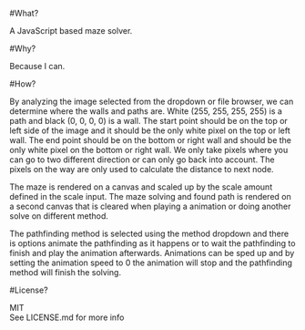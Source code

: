 #What?

A JavaScript based maze solver.

#Why?

Because I can.

#How?

By analyzing the image selected from the dropdown or file browser, we can determine where the walls and paths are.
White (255, 255, 255, 255) is a path and black (0, 0, 0, 0) is a wall. The start point should be on the top or left side of the image and
it should be the only white pixel on the top or left wall. The end point should be on the bottom or right wall and should 
be the only white pixel on the bottom or right wall.
We only take pixels where you can go to two different direction or can only go back into account. The pixels on the way
are only used to calculate the distance to next node.

The maze is rendered on a canvas and scaled up by the scale amount defined in the scale input. The maze solving and
found path is rendered on a second canvas that is cleared when playing a animation or doing another solve on different method.

The pathfinding method is selected using the method dropdown and there is options animate the pathfinding as it happens
or to wait the pathfinding to finish and play the animation afterwards. Animations can be sped up and by setting the animation speed to 0 the
animation will stop and the pathfinding method will finish the solving.



#License?

MIT  
See LICENSE.md for more info